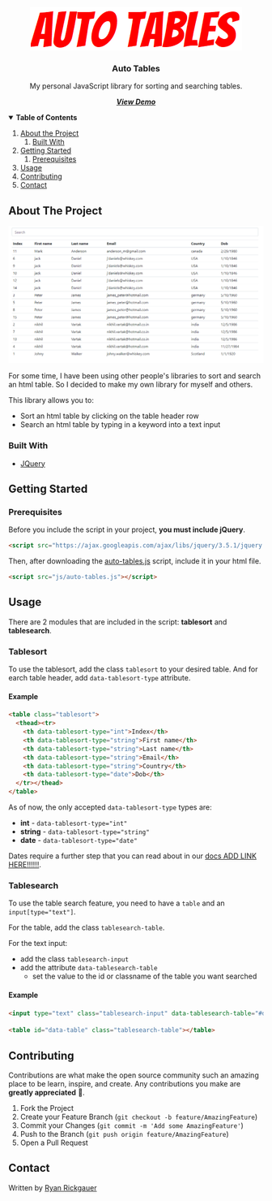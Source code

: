 

<!-- PROJECT LOGO -->
<br />
<p align="center">
<a href="https://github.com/othneildrew/Best-README-Template">
<img src="resources/logo.png" alt="Logo">
</a>

<h3 align="center">Auto Tables</h3>

<p align="center">My personal JavaScript library for sorting and searching tables.</p>
<p align="center"><strong><i><a href="https://www.ryanrickgauer.com/blog/entries.php?entryID=37">View Demo</a></i></strong></p>


<details open>
<summary><b>Table of Contents</b></summary>

<p></p>

1. [About the Project](#about-the-project)
    1. [Built With](#built-with)
1. [Getting Started](#getting-started)
    1. [Prerequisites](#prerequisites)
1. [Usage](#usage)
1. [Contributing](#contributing)
1. [Contact](#contact)

</details>

<!-- ABOUT THE PROJECT -->
## About The Project

<img src="resources/auto-tables-screen-capture.gif">

For some time, I have been using other people's libraries to sort and search an html table. So I decided to make my own library for myself and others.

This library allows you to:
* Sort an html table by clicking on the table header row
* Search an html table by typing in a keyword into a text input

### Built With

* [JQuery](https://jquery.com)



<!-- GETTING STARTED -->
## Getting Started

### Prerequisites

Before you include the script in your project, **you must include jQuery**.

```html
<script src="https://ajax.googleapis.com/ajax/libs/jquery/3.5.1/jquery.min.js"></script>
```

Then, after downloading the [auto-tables.js](https://github.com/rrickgauer/auto-tables/blob/master/auto-tables.js) script, include it in your html file. 

```html
<script src="js/auto-tables.js"></script>
```



<!-- USAGE EXAMPLES -->
## Usage

There are 2 modules that are included in the script: **tablesort** and **tablesearch**.

### Tablesort

To use the tablesort, add the class `tablesort` to your desired table. And for earch table header, add `data-tablesort-type` attribute.

#### Example

```html
<table class="tablesort">
  <thead><tr>
    <th data-tablesort-type="int">Index</th>
    <th data-tablesort-type="string">First name</th>
    <th data-tablesort-type="string">Last name</th>
    <th data-tablesort-type="string">Email</th>
    <th data-tablesort-type="string">Country</th>
    <th data-tablesort-type="date">Dob</th>
  </tr></thead>
</table>
```

As of now, the only accepted `data-tablesort-type` types are:
* **int** - `data-tablesort-type="int"`
* **string** - `data-tablesort-type="string"`
* **date** - `data-tablesort-type="date"`

Dates require a further step that you can read about in our [docs ADD LINK HERE!!!!!!](#).

### Tablesearch

To use the table search feature, you need to have a `table` and an `input[type="text"]`. 

For the table, add the class `tablesearch-table`.


For the text input:

* add the class `tablesearch-input`
* add the attribute `data-tablesearch-table`
  * set the value to the id or classname of the table you want searched

#### Example

```html
<input type="text" class="tablesearch-input" data-tablesearch-table="#data-table">

<table id="data-table" class="tablesearch-table"></table>
```



<!-- CONTRIBUTING -->
## Contributing

Contributions are what make the open source community such an amazing place to be learn, inspire, and create. Any contributions you make are **greatly appreciated** :pray:.

1. Fork the Project
2. Create your Feature Branch (`git checkout -b feature/AmazingFeature`)
3. Commit your Changes (`git commit -m 'Add some AmazingFeature'`)
4. Push to the Branch (`git push origin feature/AmazingFeature`)
5. Open a Pull Request


## Contact

Written by [Ryan Rickgauer](https://www.ryanrickgauer.com/resume/index.html)



<!-- MARKDOWN LINKS & IMAGES -->
<!-- https://www.markdownguide.org/basic-syntax/#reference-style-links -->
[contributors-shield]: https://img.shields.io/github/contributors/othneildrew/Best-README-Template.svg?style=flat-square
[contributors-url]: https://github.com/othneildrew/Best-README-Template/graphs/contributors
[forks-shield]: https://img.shields.io/github/forks/othneildrew/Best-README-Template.svg?style=flat-square
[forks-url]: https://github.com/othneildrew/Best-README-Template/network/members
[stars-shield]: https://img.shields.io/github/stars/othneildrew/Best-README-Template.svg?style=flat-square
[stars-url]: https://github.com/othneildrew/Best-README-Template/stargazers
[issues-shield]: https://img.shields.io/github/issues/othneildrew/Best-README-Template.svg?style=flat-square
[issues-url]: https://github.com/othneildrew/Best-README-Template/issues
[license-shield]: https://img.shields.io/github/license/othneildrew/Best-README-Template.svg?style=flat-square
[license-url]: https://github.com/othneildrew/Best-README-Template/blob/master/LICENSE.txt
[linkedin-shield]: https://img.shields.io/badge/-LinkedIn-black.svg?style=flat-square&logo=linkedin&colorB=555
[linkedin-url]: https://linkedin.com/in/othneildrew
[product-screenshot]: images/screenshot.png